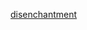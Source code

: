 

<!--
### Hi there 👋
**Tiffilore/Tiffilore** is a ✨ _special_ ✨ repository because its `README.md` (this file) appears on your GitHub profile.

Here are some ideas to get you started:

- 🔭 I’m currently working on ...
- 🌱 I’m currently learning ...
- 👯 I’m looking to collaborate on ...
- 🤔 I’m looking for help with ...
- 💬 Ask me about ...
- 📫 How to reach me: ...
- 😄 Pronouns: ...
- ⚡ Fun fact: ...

[![Top Langs](https://github-readme-stats.vercel.app/api/top-langs/?username=Tiffilore)](https://github.com/anuraghazra/github-readme-stats)

-->

[disenchantment](https://www.washingtonpost.com/news/speaking-of-science/wp/2015/01/08/men-on-the-internet-dont-believe-sexism-is-a-problem-in-science-even-when-they-see-evidence/)

